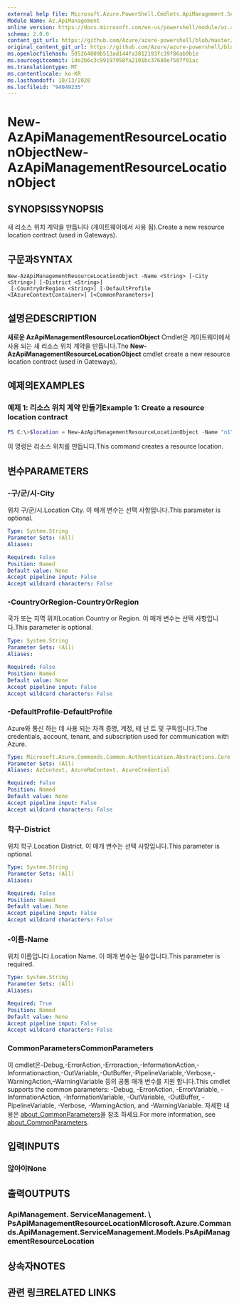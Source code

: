 ```yaml
---
external help file: Microsoft.Azure.PowerShell.Cmdlets.ApiManagement.ServiceManagement.dll-Help.xml
Module Name: Az.ApiManagement
online version: https://docs.microsoft.com/en-us/powershell/module/az.apimanagement/new-azapimanagementresourcelocationobject
schema: 2.0.0
content_git_url: https://github.com/Azure/azure-powershell/blob/master/src/ApiManagement/ApiManagement/help/New-AzApiManagementResourceLocationObject.md
original_content_git_url: https://github.com/Azure/azure-powershell/blob/master/src/ApiManagement/ApiManagement/help/New-AzApiManagementResourceLocationObject.md
ms.openlocfilehash: 505264809b513ad144fa3812193fc39f86ab9b1e
ms.sourcegitcommit: 1de2b6c3c99197958fa2101bc37680e7507f91ac
ms.translationtype: MT
ms.contentlocale: ko-KR
ms.lasthandoff: 10/13/2020
ms.locfileid: "94049235"
---
```

# <span data-ttu-id="1e358-101">New-AzApiManagementResourceLocationObject</span><span class="sxs-lookup"><span data-stu-id="1e358-101">New-AzApiManagementResourceLocationObject</span></span>

## <span data-ttu-id="1e358-102">SYNOPSIS</span><span class="sxs-lookup"><span data-stu-id="1e358-102">SYNOPSIS</span></span>
<span data-ttu-id="1e358-103">새 리소스 위치 계약을 만듭니다 (게이트웨이에서 사용 됨).</span><span class="sxs-lookup"><span data-stu-id="1e358-103">Create a new resource location contract (used in Gateways).</span></span>

## <span data-ttu-id="1e358-104">구문과</span><span class="sxs-lookup"><span data-stu-id="1e358-104">SYNTAX</span></span>

```
New-AzApiManagementResourceLocationObject -Name <String> [-City <String>] [-District <String>]
 [-CountryOrRegion <String>] [-DefaultProfile <IAzureContextContainer>] [<CommonParameters>]
```

## <span data-ttu-id="1e358-105">설명은</span><span class="sxs-lookup"><span data-stu-id="1e358-105">DESCRIPTION</span></span>
<span data-ttu-id="1e358-106">**새로운 AzApiManagementResourceLocationObject** Cmdlet은 게이트웨이에서 사용 되는 새 리소스 위치 계약을 만듭니다.</span><span class="sxs-lookup"><span data-stu-id="1e358-106">The **New-AzApiManagementResourceLocationObject** cmdlet create a new resource location contract (used in Gateways).</span></span>

## <span data-ttu-id="1e358-107">예제의</span><span class="sxs-lookup"><span data-stu-id="1e358-107">EXAMPLES</span></span>

### <span data-ttu-id="1e358-108">예제 1: 리소스 위치 계약 만들기</span><span class="sxs-lookup"><span data-stu-id="1e358-108">Example 1: Create a resource location contract</span></span>
```powershell
PS C:\>$location = New-AzApiManagementResourceLocationObject -Name "n1" -City "c1" -District "d1" -CountryOrRegion "r1"
```

<span data-ttu-id="1e358-109">이 명령은 리소스 위치를 만듭니다.</span><span class="sxs-lookup"><span data-stu-id="1e358-109">This command creates a resource location.</span></span>

## <span data-ttu-id="1e358-110">변수</span><span class="sxs-lookup"><span data-stu-id="1e358-110">PARAMETERS</span></span>

### <span data-ttu-id="1e358-111">-구/군/시</span><span class="sxs-lookup"><span data-stu-id="1e358-111">-City</span></span>
<span data-ttu-id="1e358-112">위치 구/군/시.</span><span class="sxs-lookup"><span data-stu-id="1e358-112">Location City.</span></span>
<span data-ttu-id="1e358-113">이 매개 변수는 선택 사항입니다.</span><span class="sxs-lookup"><span data-stu-id="1e358-113">This parameter is optional.</span></span>

```yaml
Type: System.String
Parameter Sets: (All)
Aliases:

Required: False
Position: Named
Default value: None
Accept pipeline input: False
Accept wildcard characters: False
```

### <span data-ttu-id="1e358-114">-CountryOrRegion</span><span class="sxs-lookup"><span data-stu-id="1e358-114">-CountryOrRegion</span></span>
<span data-ttu-id="1e358-115">국가 또는 지역 위치</span><span class="sxs-lookup"><span data-stu-id="1e358-115">Location Country or Region.</span></span>
<span data-ttu-id="1e358-116">이 매개 변수는 선택 사항입니다.</span><span class="sxs-lookup"><span data-stu-id="1e358-116">This parameter is optional.</span></span>

```yaml
Type: System.String
Parameter Sets: (All)
Aliases:

Required: False
Position: Named
Default value: None
Accept pipeline input: False
Accept wildcard characters: False
```

### <span data-ttu-id="1e358-117">-DefaultProfile</span><span class="sxs-lookup"><span data-stu-id="1e358-117">-DefaultProfile</span></span>
<span data-ttu-id="1e358-118">Azure와 통신 하는 데 사용 되는 자격 증명, 계정, 테 넌 트 및 구독입니다.</span><span class="sxs-lookup"><span data-stu-id="1e358-118">The credentials, account, tenant, and subscription used for communication with Azure.</span></span>

```yaml
Type: Microsoft.Azure.Commands.Common.Authentication.Abstractions.Core.IAzureContextContainer
Parameter Sets: (All)
Aliases: AzContext, AzureRmContext, AzureCredential

Required: False
Position: Named
Default value: None
Accept pipeline input: False
Accept wildcard characters: False
```

### <span data-ttu-id="1e358-119">학구</span><span class="sxs-lookup"><span data-stu-id="1e358-119">-District</span></span>
<span data-ttu-id="1e358-120">위치 학구.</span><span class="sxs-lookup"><span data-stu-id="1e358-120">Location District.</span></span>
<span data-ttu-id="1e358-121">이 매개 변수는 선택 사항입니다.</span><span class="sxs-lookup"><span data-stu-id="1e358-121">This parameter is optional.</span></span>

```yaml
Type: System.String
Parameter Sets: (All)
Aliases:

Required: False
Position: Named
Default value: None
Accept pipeline input: False
Accept wildcard characters: False
```

### <span data-ttu-id="1e358-122">-이름</span><span class="sxs-lookup"><span data-stu-id="1e358-122">-Name</span></span>
<span data-ttu-id="1e358-123">위치 이름입니다.</span><span class="sxs-lookup"><span data-stu-id="1e358-123">Location Name.</span></span>
<span data-ttu-id="1e358-124">이 매개 변수는 필수입니다.</span><span class="sxs-lookup"><span data-stu-id="1e358-124">This parameter is required.</span></span>

```yaml
Type: System.String
Parameter Sets: (All)
Aliases:

Required: True
Position: Named
Default value: None
Accept pipeline input: False
Accept wildcard characters: False
```

### <span data-ttu-id="1e358-125">CommonParameters</span><span class="sxs-lookup"><span data-stu-id="1e358-125">CommonParameters</span></span>
<span data-ttu-id="1e358-126">이 cmdlet은-Debug,-ErrorAction,-Erroraction,-InformationAction,-Informationaction,-OutVariable,-OutBuffer,-PipelineVariable,-Verbose,-WarningAction,-WarningVariable 등의 공통 매개 변수를 지원 합니다.</span><span class="sxs-lookup"><span data-stu-id="1e358-126">This cmdlet supports the common parameters: -Debug, -ErrorAction, -ErrorVariable, -InformationAction, -InformationVariable, -OutVariable, -OutBuffer, -PipelineVariable, -Verbose, -WarningAction, and -WarningVariable.</span></span> <span data-ttu-id="1e358-127">자세한 내용은 [about_CommonParameters](http://go.microsoft.com/fwlink/?LinkID=113216)을 참조 하세요.</span><span class="sxs-lookup"><span data-stu-id="1e358-127">For more information, see [about_CommonParameters](http://go.microsoft.com/fwlink/?LinkID=113216).</span></span>

## <span data-ttu-id="1e358-128">입력</span><span class="sxs-lookup"><span data-stu-id="1e358-128">INPUTS</span></span>

### <span data-ttu-id="1e358-129">않아야</span><span class="sxs-lookup"><span data-stu-id="1e358-129">None</span></span>

## <span data-ttu-id="1e358-130">출력</span><span class="sxs-lookup"><span data-stu-id="1e358-130">OUTPUTS</span></span>

### <span data-ttu-id="1e358-131">ApiManagement. ServiceManagement. \ PsApiManagementResourceLocation</span><span class="sxs-lookup"><span data-stu-id="1e358-131">Microsoft.Azure.Commands.ApiManagement.ServiceManagement.Models.PsApiManagementResourceLocation</span></span>

## <span data-ttu-id="1e358-132">상속자</span><span class="sxs-lookup"><span data-stu-id="1e358-132">NOTES</span></span>

## <span data-ttu-id="1e358-133">관련 링크</span><span class="sxs-lookup"><span data-stu-id="1e358-133">RELATED LINKS</span></span>
